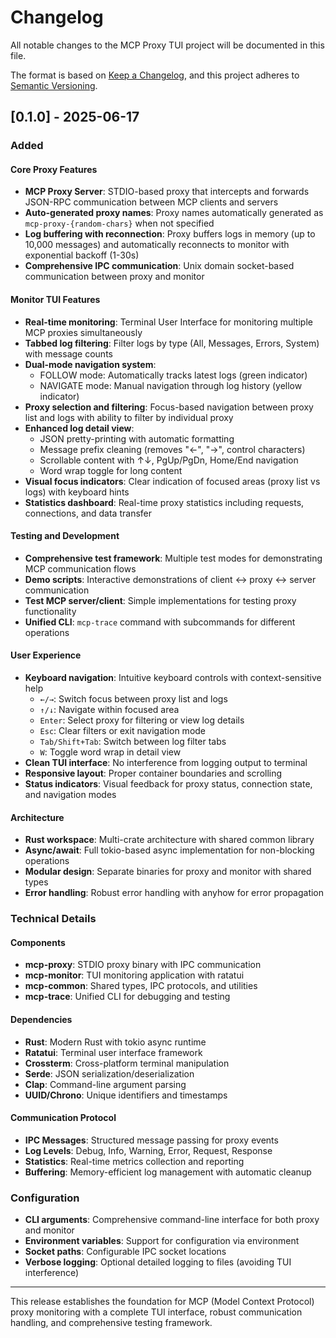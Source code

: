 # Changelog

All notable changes to the MCP Proxy TUI project will be documented in this file.

The format is based on [Keep a Changelog](https://keepachangelog.com/en/1.0.0/),
and this project adheres to [Semantic Versioning](https://semver.org/spec/v2.0.0.html).

## [0.1.0] - 2025-06-17

### Added

#### Core Proxy Features
- **MCP Proxy Server**: STDIO-based proxy that intercepts and forwards JSON-RPC communication between MCP clients and servers
- **Auto-generated proxy names**: Proxy names automatically generated as `mcp-proxy-{random-chars}` when not specified
- **Log buffering with reconnection**: Proxy buffers logs in memory (up to 10,000 messages) and automatically reconnects to monitor with exponential backoff (1-30s)
- **Comprehensive IPC communication**: Unix domain socket-based communication between proxy and monitor

#### Monitor TUI Features
- **Real-time monitoring**: Terminal User Interface for monitoring multiple MCP proxies simultaneously
- **Tabbed log filtering**: Filter logs by type (All, Messages, Errors, System) with message counts
- **Dual-mode navigation system**: 
  - FOLLOW mode: Automatically tracks latest logs (green indicator)
  - NAVIGATE mode: Manual navigation through log history (yellow indicator)
- **Proxy selection and filtering**: Focus-based navigation between proxy list and logs with ability to filter by individual proxy
- **Enhanced log detail view**: 
  - JSON pretty-printing with automatic formatting
  - Message prefix cleaning (removes "<-", "->", control characters)
  - Scrollable content with ↑↓, PgUp/PgDn, Home/End navigation
  - Word wrap toggle for long content
- **Visual focus indicators**: Clear indication of focused areas (proxy list vs logs) with keyboard hints
- **Statistics dashboard**: Real-time proxy statistics including requests, connections, and data transfer

#### Testing and Development
- **Comprehensive test framework**: Multiple test modes for demonstrating MCP communication flows
- **Demo scripts**: Interactive demonstrations of client ↔ proxy ↔ server communication
- **Test MCP server/client**: Simple implementations for testing proxy functionality
- **Unified CLI**: `mcp-trace` command with subcommands for different operations

#### User Experience
- **Keyboard navigation**: Intuitive keyboard controls with context-sensitive help
  - `←/→`: Switch focus between proxy list and logs
  - `↑/↓`: Navigate within focused area
  - `Enter`: Select proxy for filtering or view log details
  - `Esc`: Clear filters or exit navigation mode
  - `Tab/Shift+Tab`: Switch between log filter tabs
  - `W`: Toggle word wrap in detail view
- **Clean TUI interface**: No interference from logging output to terminal
- **Responsive layout**: Proper container boundaries and scrolling
- **Status indicators**: Visual feedback for proxy status, connection state, and navigation modes

#### Architecture
- **Rust workspace**: Multi-crate architecture with shared common library
- **Async/await**: Full tokio-based async implementation for non-blocking operations
- **Modular design**: Separate binaries for proxy and monitor with shared types
- **Error handling**: Robust error handling with anyhow for error propagation

### Technical Details

#### Components
- **mcp-proxy**: STDIO proxy binary with IPC communication
- **mcp-monitor**: TUI monitoring application with ratatui
- **mcp-common**: Shared types, IPC protocols, and utilities
- **mcp-trace**: Unified CLI for debugging and testing

#### Dependencies
- **Rust**: Modern Rust with tokio async runtime
- **Ratatui**: Terminal user interface framework
- **Crossterm**: Cross-platform terminal manipulation
- **Serde**: JSON serialization/deserialization
- **Clap**: Command-line argument parsing
- **UUID/Chrono**: Unique identifiers and timestamps

#### Communication Protocol
- **IPC Messages**: Structured message passing for proxy events
- **Log Levels**: Debug, Info, Warning, Error, Request, Response
- **Statistics**: Real-time metrics collection and reporting
- **Buffering**: Memory-efficient log management with automatic cleanup

### Configuration
- **CLI arguments**: Comprehensive command-line interface for both proxy and monitor
- **Environment variables**: Support for configuration via environment
- **Socket paths**: Configurable IPC socket locations
- **Verbose logging**: Optional detailed logging to files (avoiding TUI interference)

---

This release establishes the foundation for MCP (Model Context Protocol) proxy monitoring with a complete TUI interface, robust communication handling, and comprehensive testing framework.
